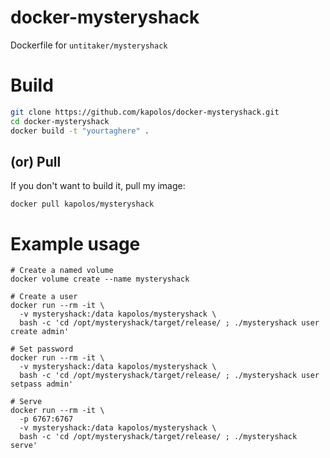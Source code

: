 # docker-mysteryshack
Dockerfile for `untitaker/mysteryshack`

# Build

```bash
git clone https://github.com/kapolos/docker-mysteryshack.git
cd docker-mysteryshack
docker build -t "yourtaghere" .
```

## (or) Pull

If you don't want to build it, pull my image:

`docker pull kapolos/mysteryshack`

# Example usage

```
# Create a named volume
docker volume create --name mysteryshack

# Create a user
docker run --rm -it \
  -v mysteryshack:/data kapolos/mysteryshack \
  bash -c 'cd /opt/mysteryshack/target/release/ ; ./mysteryshack user create admin'

# Set password
docker run --rm -it \
  -v mysteryshack:/data kapolos/mysteryshack \
  bash -c 'cd /opt/mysteryshack/target/release/ ; ./mysteryshack user setpass admin'

# Serve
docker run --rm -it \
  -p 6767:6767
  -v mysteryshack:/data kapolos/mysteryshack \
  bash -c 'cd /opt/mysteryshack/target/release/ ; ./mysteryshack serve'
```
